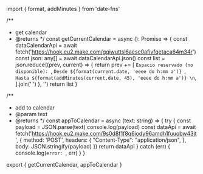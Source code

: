 import { format, addMinutes } from 'date-fns'

/**
 * get calendar
 * @returns 
 */
const getCurrentCalendar = async (): Promise<string> => {
    const dataCalendarApi = await fetch('https://hook.eu2.make.com/gqiwuttsl6aesc0afivfqetaca64m34r')
    const json: any[] = await dataCalendarApi.json()
    const list = json.reduce((prev, current) => {
        return prev += [
            `Espacio reservado (no disponible): `,
            `Desde ${format(current.date, 'eeee do h:mm a')} `,
            `Hasta ${format(addMinutes(current.date, 45), 'eeee do h:mm a')} \n`,
        ].join(' ')
    }, '')
    return list
}

/**
 * add to calendar
 * @param text 
 * @returns 
 */
const appToCalendar = async (text: string) => {
    try {
        const payload = JSON.parse(text)
        console.log(payload)
        const dataApi = await fetch('https://hook.eu2.make.com/9s0d8f1f8q6iody96amdh1fuuobw43jt', {
            method: 'POST',
            headers: {
                "Content-Type": "application/json",
            },
            body: JSON.stringify(payload)
        })
        return dataApi
    } catch (err) {
        console.log(`error: `, err)
    }
}

export { getCurrentCalendar, appToCalendar }